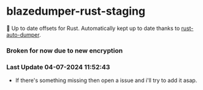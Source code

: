 # blazedumper-rust-staging

🚀 Up to date offsets for Rust. Automatically kept up to date thanks to [rust-auto-dumper](https://github.com/Akandesh/rust-auto-dumper).

### Broken for now due to new encryption

### Last Update 04-07-2024 11:52:43
- If there's something missing then open a issue and i'll try to add it asap.